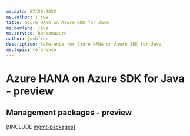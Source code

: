 ```yaml
---
ms.data: 07/29/2022
ms.author: jfree
title: Azure HANA on Azure SDK for Java
ms.devlang: java
ms.service: hanaonazure
author: joshfree
description: Reference for Azure HANA on Azure SDK for Java
ms.topic: reference
---
```

# Azure HANA on Azure SDK for Java - preview

## Management packages - preview
[!INCLUDE [mgmt-packages](hana-on-azure-mgmt-index.md)]